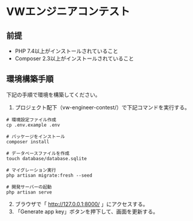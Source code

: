 # VWエンジニアコンテスト

## 前提
* PHP 7.4以上がインストールされていること
* Composer 2.3以上がインストールされていること

## 環境構築手順
下記の手順で環境を構築してください。

1. プロジェクト配下（vw-engineer-contest/）で下記コマンドを実行する。
```
# 環境設定ファイル作成
cp .env.example .env
```
```
# パッケージをインストール
composer install
```
```
# データベースファイルを作成
touch database/database.sqlite
```
```
# マイグレーション実行
php artisan migrate:fresh --seed
```
```
# 開発サーバーの起動
php artisan serve
```
2. ブラウザで「 http://127.0.0.1:8000/ 」にアクセスする。
1. 「Generate app key」ボタンを押下して、画面を更新する。
